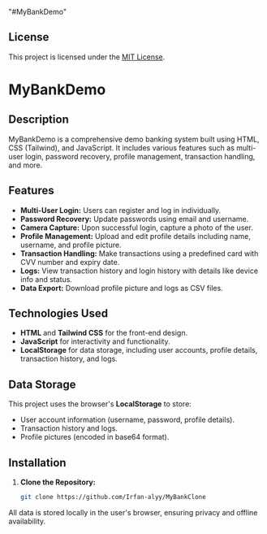 "#MyBankDemo" 
## License
This project is licensed under the [MIT License](./LICENSE).

# MyBankDemo

## Description
MyBankDemo is a comprehensive demo banking system built using HTML, CSS (Tailwind), and JavaScript. It includes various features such as multi-user login, password recovery, profile management, transaction handling, and more.

## Features
- **Multi-User Login:** Users can register and log in individually.
- **Password Recovery:** Update passwords using email and username.
- **Camera Capture:** Upon successful login, capture a photo of the user.
- **Profile Management:** Upload and edit profile details including name, username, and profile picture.
- **Transaction Handling:** Make transactions using a predefined card with CVV number and expiry date.
- **Logs:** View transaction history and login history with details like device info and status.
- **Data Export:** Download profile picture and logs as CSV files.

## Technologies Used
- **HTML** and **Tailwind CSS** for the front-end design.
- **JavaScript** for interactivity and functionality.
- **LocalStorage** for data storage, including user accounts, profile details, transaction history, and logs.

## Data Storage
This project uses the browser's **LocalStorage** to store:
- User account information (username, password, profile details).
- Transaction history and logs.
- Profile pictures (encoded in base64 format).



## Installation
1. **Clone the Repository:**
   ```bash
   git clone https://github.com/Irfan-alyy/MyBankClone


All data is stored locally in the user's browser, ensuring privacy and offline availability.
